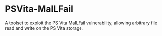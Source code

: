 # PSVita-MaILFail
A toolset to exploit the PS Vita MaILFail vulnerability, allowing arbitrary file read and write on the PS Vita storage.
